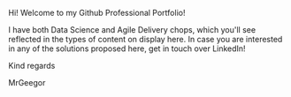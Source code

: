 Hi! Welcome to my Github Professional Portfolio! 

I have both Data Science and Agile Delivery chops, which you'll see reflected in the types of content on display here. 
In case you are interested in any of the solutions proposed here, get in touch over LinkedIn! 

Kind regards 

MrGeegor
